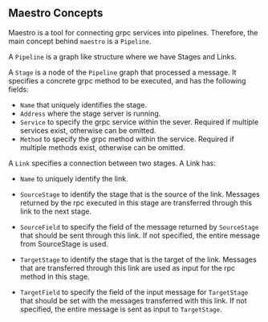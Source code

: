 ## Maestro Concepts

Maestro is a tool for connecting grpc services into pipelines. Therefore, the main concept behind `maestro` is a `Pipeline`.

A `Pipeline` is a graph like structure where we have Stages and Links.

A `Stage` is a node of the `Pipeline` graph that processed a message. It specifies a concrete grpc method
to be executed, and has the following fields:

* `Name` that uniquely identifies the stage.
* `Address` where the stage server is running.
* `Service` to specify the grpc service within the sever. Required if multiple services exist, otherwise can be omitted.
* `Method` to specify the grpc method within the service. Required if multiple methods exist, otherwise can be omitted.

A `Link` specifies a connection between two stages. A Link has:

* `Name` to uniquely identify the link.

* `SourceStage` to identify the stage that is the source of the link. Messages returned by the rpc executed in this stage are transferred through this link to the next stage.

* `SourceField` to specify the field of the message returned by `SourceStage` that should be sent through this link. If not specified, the entire message from SourceStage is used.

* `TargetStage` to identify the stage that is the target of the link. Messages that are transferred through this link are used as input for the rpc method in this stage.

* `TargetField` to specify the field of the input message for `TargetStage` that should be set with the messages transferred with this link. If not specified, the entire message is sent as input to `TargetStage`.
